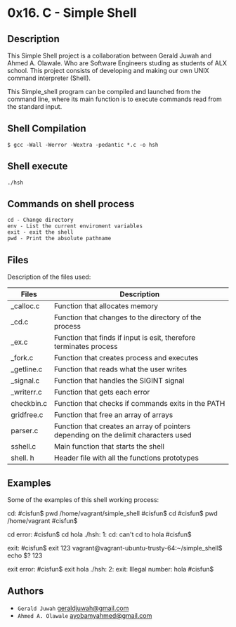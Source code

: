 # 0x16. C - Simple Shell

## Description

This Simple Shell project is a collaboration between Gerald Juwah and Ahmed A. Olawale. Who are Software Engineers studing as students of ALX school. This project consists of developing and making our own UNIX command interpreter (Shell).

This Simple_shell program can be compiled and launched from the command line, where its main function is to execute commands read from the standard input.

## Shell Compilation
	$ gcc -Wall -Werror -Wextra -pedantic *.c -o hsh
## Shell execute
	./hsh

## Commands on shell process
	cd - Change directory
	env - List the current enviroment variables
	exit - exit the shell
	pwd - Print the absolute pathname

## Files
Description of the files used:

| Files | Description             |
| --------- | ------------------- |
| _calloc.c  | Function that allocates memory |
| _cd.c    | Function that changes to the directory of the process |
| _ex.c    | Function that finds if input is esit, therefore terminates process |
| _fork.c | Function that creates process and executes |
| _getline.c | Function that reads what the user writes |
| _signal.c | Function that handles the SIGINT signal |
| _writerr.c | Function that gets each error |
| checkbin.c | Function that checks if commands exits in the PATH |
| gridfree.c | Function that free an array of arrays |
| parser.c | Function that creates an array of pointers depending on the delimit characters used |
| sshell.c | Main function that starts the shell |
| shell. h | Header file with all the functions prototypes |

## Examples

Some of the examples of this shell working process:

cd:
	#cisfun$ pwd
	/home/vagrant/simple_shell
	#cisfun$ cd
	#cisfun$ pwd
	/home/vagrant
	#cisfun$

cd error:
	#cisfun$ cd hola
	./hsh: 1: cd: can't cd to hola
	#cisfun$

exit:
	#cisfun$ exit 123
	vagrant@vagrant-ubuntu-trusty-64:~/simple_shell$ echo $?
	123

exit error:
	#cisfun$ exit hola
	./hsh: 2: exit: Illegal number: hola
	#cisfun$

## Authors
- `Gerald Juwah` geraldjuwah@gmail.com
- `Ahmed A. Olawale` ayobamyahmed@gmail.com
